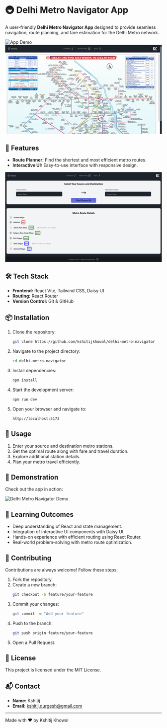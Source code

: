 # 🚇 Delhi Metro Navigator App

A user-friendly **Delhi Metro Navigator App** designed to provide seamless navigation, route planning, and fare estimation for the Delhi Metro network.

<img src="./src/assets/demo.gif" alt="App Demo" width="600" />
<img src="./src/assets/screenshot1.png" alt="App Screenshot" width="600" />

## 🚀 Features

- **Route Planner:** Find the shortest and most efficient metro routes.
- **Interactive UI:** Easy-to-use interface with responsive design.

<img src="./src/assets/screenshot2.png" alt="Route Planner Screenshot" width="600" />

## 🛠️ Tech Stack

- **Frontend:** React Vite, Tailwind CSS, Daisy UI
- **Routing:** React Router
- **Version Control:** Git & GitHub

## 📦 Installation

1. Clone the repository:
   ```bash
   git clone https://github.com/kshitijkhowal/delhi-metro-navigator
   ```
2. Navigate to the project directory:
   ```bash
   cd delhi-metro-navigator
   ```
3. Install dependencies:
   ```bash
   npm install
   ```
4. Start the development server:
   ```bash
   npm run dev
   ```
5. Open your browser and navigate to:
   ```
   http://localhost:5173
   ```

## 📝 Usage

1. Enter your source and destination metro stations.
2. Get the optimal route along with fare and travel duration.
3. Explore additional station details.
4. Plan your metro travel efficiently.



## 🎥 Demonstration

Check out the app in action:

![Delhi Metro Navigator Demo](./assets/demo.gif)

## 🎯 Learning Outcomes
- Deep understanding of React and state management.
- Integration of interactive UI components with Daisy UI.
- Hands-on experience with efficient routing using React Router.
- Real-world problem-solving with metro route optimization.

## 🤝 Contributing

Contributions are always welcome! Follow these steps:
1. Fork the repository.
2. Create a new branch:
   ```bash
   git checkout -b feature/your-feature
   ```
3. Commit your changes:
   ```bash
   git commit -m "Add your feature"
   ```
4. Push to the branch:
   ```bash
   git push origin feature/your-feature
   ```
5. Open a Pull Request.

## 📄 License

This project is licensed under the MIT License.

## 📬 Contact
- **Name:** Kshitij
- **Email:** [kshitij.durgesh@gmail.com](mailto:kshitij.durgesh@gmail.com)

---

Made with ❤️ by Kshitij Khowal
